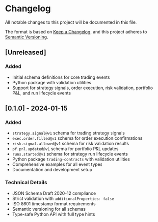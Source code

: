# Changelog

All notable changes to this project will be documented in this file.

The format is based on [Keep a Changelog](https://keepachangelog.com/en/1.0.0/),
and this project adheres to [Semantic Versioning](https://semver.org/spec/v2.0.0.html).

## [Unreleased]

### Added
- Initial schema definitions for core trading events
- Python package with validation utilities
- Support for strategy signals, order execution, risk validation, portfolio P&L, and run lifecycle events

## [0.1.0] - 2024-01-15

### Added
- `strategy.signal@v1` schema for trading strategy signals
- `exec.order.filled@v1` schema for order execution confirmations
- `risk.signal.allowed@v1` schema for risk validation results
- `pf.pnl.updated@v1` schema for portfolio P&L updates
- `runs.started@v1` schema for strategy run lifecycle events
- Python package `trading-contracts` with validation utilities
- Comprehensive examples for all event types
- Documentation and development setup

### Technical Details
- JSON Schema Draft 2020-12 compliance
- Strict validation with `additionalProperties: false`
- ISO 8601 timestamp format requirements
- Semantic versioning for all schemas
- Type-safe Python API with full type hints
